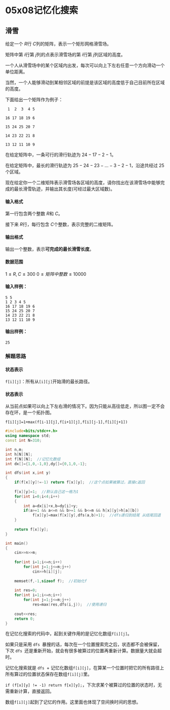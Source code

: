 # 05x08记忆化搜索

## 滑雪

给定一个 $R$行 $C$列的矩阵，表示一个矩形网格滑雪场。

矩阵中第 $i$行第 $j$列的点表示滑雪场的第 $i$行第 $j$列区域的高度。

一个人从滑雪场中的某个区域内出发，每次可以向上下左右任意一个方向滑动一个单位距离。

当然，一个人能够滑动到某相邻区域的前提是该区域的高度低于自己目前所在区域的高度。

下面给出一个矩阵作为例子：

```
 1  2  3  4 5

16 17 18 19 6

15 24 25 20 7

14 23 22 21 8

13 12 11 10 9
```

在给定矩阵中，一条可行的滑行轨迹为 $24−17−2−1$。

在给定矩阵中，最长的滑行轨迹为 $25−24−23−…−3−2−1$，沿途共经过 $25$个区域。

现在给定你一个二维矩阵表示滑雪场各区域的高度，请你找出在该滑雪场中能够完成的最长滑雪轨迹，并输出其长度(可经过最大区域数)。

#### 输入格式

第一行包含两个整数 $R$和 $C$。

接下来 $R$行，每行包含 $C$个整数，表示完整的二维矩阵。

#### 输出格式

输出一个整数，表示**可完成的最长滑雪长度**。

#### 数据范围

$1≤R,C≤300$
$0≤矩阵中整数≤10000$

#### 输入样例：

```
5 5
1 2 3 4 5
16 17 18 19 6
15 24 25 20 7
14 23 22 21 8
13 12 11 10 9
```

#### 输出样例：

```
25
```

### 解题思路

#### 状态表示

`f[i][j]`：所有从`[i][j]`开始滑的最长路径。

#### 状态表示

从当前点如果可以向上下左右滑的情况下。因为只能从高往低走，所以图一定不会存在环，是一个拓扑图。

`f[i][j]=1+max(f[i-1][j],f[i+1][j],f[i][j-1],f[i][j+1])`

```c++
#include<bits/stdc++.h>
using namespace std;
const int N=310;

int n,m;
int h[N][N];
int f[N][N];  //记忆化数组
int dx[]={1,0,-1,0},dy[]={0,1,0,-1};

int dfs(int x,int y)
{
    if(f[x][y]!=-1) return f[x][y];  //这个点如果被算过，直接c返回
    
    f[x][y]=1;  //默认自己这一格为1
    for(int i=0;i<4;i++)
    {
        int a=dx[i]+x,b=dy[i]+y;
        if(a>=1 && a<=n && b>=1 && b<=m && h[x][y]>h[a][b])
            f[x][y]=max(f[x][y],dfs(a,b)+1);  //dfs递归到结尾 从结尾回退
    }
    
    return f[x][y];
}

int main()
{
    cin>>n>>m;
    
    for(int i=1;i<=n;i++)
        for(int j=1;j<=m;j++)
            cin>>h[i][j];
    
    memset(f,-1,sizeof f);  //初始化f
    
    int res=0;
    for(int i=1;i<=n;i++)
        for(int j=1;j<=m;j++)
            res=max(res,dfs(i,j));  //使用递归
    
    cout<<res;
    return 0;
}
```

在记忆化搜索的代码中，起到关键作用的是记忆化数组`f[i][j]`。

如果只是采用 `dfs `暴搜的话，每次在一个位置搜索完之后，状态都不会被保留，下次 `dfs `还是重新开始，就会有很多被算过的位置再重新计算。数据量大就会超时。

记忆化搜索就是 `dfs `+ 记忆化数组`f[i][j]`，在算某一个位置时把它的所有路径上 所有算过的位置状态保存在数组`f[i][j]`里。

`if (f[x][y] != -1) return f[x][y];`，下次求某个被算过的位置的状态时，无需重新计算，直接返回。

数组`f[i][j]`起到了记忆的作用。这里面也体现了空间换时间的思想。



